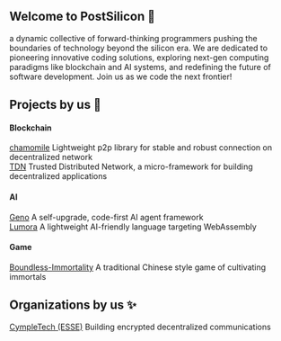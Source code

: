 ## Welcome to PostSilicon 👋

a dynamic collective of forward-thinking programmers pushing the boundaries of technology beyond the silicon era. We are dedicated to pioneering innovative coding solutions, exploring next-gen computing paradigms like blockchain and AI systems, and redefining the future of software development. Join us as we code the next frontier!

## Projects by us 🚀
#### Blockchain
[chamomile](https://github.com/postsilicondev/chamomile) Lightweight p2p library for stable and robust connection on decentralized network  
[TDN](https://github.com/postsilicondev/TDN) Trusted Distributed Network, a micro-framework for building decentralized applications 

#### AI
[Geno](https://github.com/postsilicondev/Geno) A self-upgrade, code-first AI agent framework  
[Lumora](https://github.com/postsilicondev/Lumora) A lightweight AI-friendly language targeting WebAssembly  

#### Game
[Boundless-Immortality](https://github.com/postsilicondev/Boundless-Immortality) A traditional Chinese style game of cultivating immortals  

## Organizations by us ✨
[CympleTech (ESSE)](https://github.com/cympletech) Building encrypted decentralized communications  

<!--

**Here are some ideas to get you started:**

🙋‍♀️ A short introduction - what is your organization all about?
🌈 Contribution guidelines - how can the community get involved?
👩‍💻 Useful resources - where can the community find your docs? Is there anything else the community should know?
🍿 Fun facts - what does your team eat for breakfast?
🧙 Remember, you can do mighty things with the power of [Markdown](https://docs.github.com/github/writing-on-github/getting-started-with-writing-and-formatting-on-github/basic-writing-and-formatting-syntax)
-->
